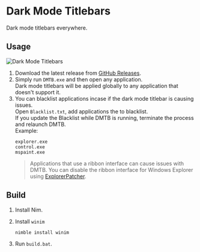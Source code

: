 # Dark Mode Titlebars

Dark mode titlebars everywhere.

## Usage

![Dark Mode Titlebars](https://cdn.discordapp.com/attachments/809195707151679547/1054762384629170176/image.png)

1. Download the latest release from [GitHub Releases](https://github.com/Aetopia/Dark-Mode-Titlebars/releases/latest).
2. Simply run `DMTB.exe` and then open any application.  
    Dark mode titlebars will be applied globally to any application that doesn't support it.
3. You can blacklist applications incase if the dark mode titlebar is causing issues.        
    Open `Blacklist.txt`, add applications the to blacklist.    
    If you update the Blacklist while DMTB is running, terminate the process and relaunch DMTB.       
    Example:    
    ```
    explorer.exe
    control.exe
    mspaint.exe
    ```
    > Applications that use a ribbon interface can cause issues with DMTB.
    You can disable the ribbon interface for Windows Explorer using [ExplorerPatcher](https://github.com/valinet/ExplorerPatcher).

## Build
1. Install Nim.
2. Install `winim`

    ```
    nimble install winim
    ```
3. Run `build.bat`.
